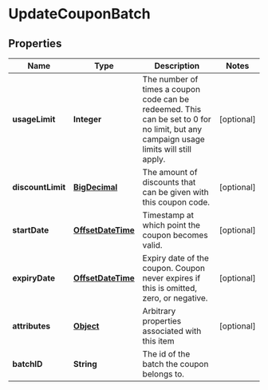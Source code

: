 

# UpdateCouponBatch

## Properties

Name | Type | Description | Notes
------------ | ------------- | ------------- | -------------
**usageLimit** | **Integer** | The number of times a coupon code can be redeemed. This can be set to 0 for no limit, but any campaign usage limits will still apply.  |  [optional]
**discountLimit** | [**BigDecimal**](BigDecimal.md) | The amount of discounts that can be given with this coupon code.  |  [optional]
**startDate** | [**OffsetDateTime**](OffsetDateTime.md) | Timestamp at which point the coupon becomes valid. |  [optional]
**expiryDate** | [**OffsetDateTime**](OffsetDateTime.md) | Expiry date of the coupon. Coupon never expires if this is omitted, zero, or negative. |  [optional]
**attributes** | [**Object**](.md) | Arbitrary properties associated with this item |  [optional]
**batchID** | **String** | The id of the batch the coupon belongs to. | 



